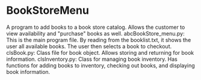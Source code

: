 # BookStoreMenu
A program to add books to a book store catalog. Allows the customer to view availability and "purchase" books as well. 
abcBookStore_menu.py: This is the main program file. By reading from the booklist.txt, it shows the user all available books. The user then selects a book to checkout. 
clsBook.py: Class file for book object. Allows storing and returning for book information. 
clsInventory.py: Class for managing book inventory. Has functions for adding books to inventory, checking out books, and displaying book information. 
